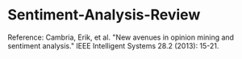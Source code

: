 # Sentiment-Analysis-Review
Reference: Cambria, Erik, et al. "New avenues in opinion mining and sentiment analysis." IEEE Intelligent Systems 28.2 (2013): 15-21.

